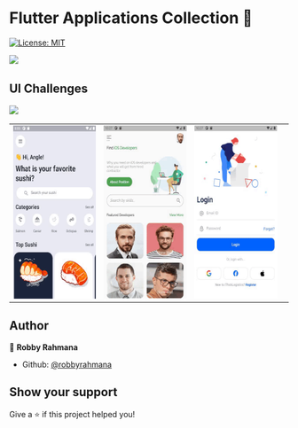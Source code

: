 # Flutter Applications Collection 👋

[![License: MIT](https://img.shields.io/badge/License-MIT-yellow.svg)](#)

[<img width="188" src="https://upload.wikimedia.org/wikipedia/commons/thumb/7/78/Google_Play_Store_badge_EN.svg/1200px-Google_Play_Store_badge_EN.svg.png">](https://play.google.com/store/apps/details?id=com.edsbrains.flutter_yt_gallery)

## UI Challenges
[<img width="188" src="https://www.xda-developers.com/files/2017/08/After-12-Years-Google-Gives-YouTube-a-New-Logo-1900x700_c.png">](https://youtube.com/playlist?list=PL7x3lqSui7MGA-Ffi6a5r_G5vy6WFOdXs)

| | | | |
|:-------------------------:|:-------------------------:|:-------------------------:|:-------------------------:|
|[<img width="188" height="313" src="https://github.com/robbyrahmana/flutter_application/blob/master/assets/ui_challenges/flutter_application_ecommerce.gif">](https://github.com/robbyrahmana/flutter_application/tree/master/ui_challenges/flutter_application_ecommerce)|[<img width="188" height="313" src="https://github.com/robbyrahmana/flutter_application/blob/master/assets/ui_challenges/freelancer_profile.gif">](https://github.com/robbyrahmana/flutter_application/tree/master/ui_challenges/freelancer_profile)|[<img width="188" height="313" src="https://github.com/robbyrahmana/flutter_application/blob/master/assets/ui_challenges/ui_login_register.gif">](https://github.com/robbyrahmana/flutter_application/tree/master/ui_challenges/ui_login_register)

## Author

👤 **Robby Rahmana**

* Github: [@robbyrahmana](https://github.com/robbyrahmana)

## Show your support

Give a ⭐️ if this project helped you!

